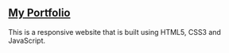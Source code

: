 ## [My Portfolio](https://harshil-gupta.github.io/Portfolio/)
This is a responsive website that is built using HTML5, CSS3 and JavaScript.
